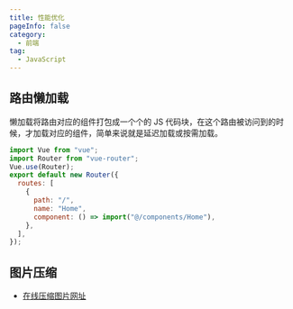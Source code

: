 ```yaml
---
title: 性能优化
pageInfo: false
category:
  - 前端
tag:
  - JavaScript
---
```


## 路由懒加载

懒加载将路由对应的组件打包成一个个的 JS 代码块，在这个路由被访问到的时候，才加载对应的组件，简单来说就是延迟加载或按需加载。

```js
import Vue from "vue";
import Router from "vue-router";
Vue.use(Router);
export default new Router({
  routes: [
    {
      path: "/",
      name: "Home",
      component: () => import("@/components/Home"),
    },
  ],
});
```

## 图片压缩

- [在线压缩图片网址](https://tinypng.com/)
